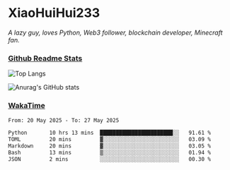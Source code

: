 # XiaoHuiHui233

*A lazy guy, loves Python, Web3 follower, blockchain developer, Minecraft fan.*

### [Github Readme Stats](https://github.com/anuraghazra/github-readme-stats)

![Top Langs](https://github-readme-stats.vercel.app/api/top-langs/?username=XiaoHuiHui233&layout=compact&theme=github_dark)

![Anurag's GitHub stats](https://github-readme-stats.vercel.app/api?username=XiaoHuiHui233&show_icons=true&theme=github_dark)

### [WakaTime](https://wakatime.com)

<!--START_SECTION:waka-->

```txt
From: 20 May 2025 - To: 27 May 2025

Python       10 hrs 13 mins  ███████████████████████░░   91.61 %
TOML         20 mins         ▓░░░░░░░░░░░░░░░░░░░░░░░░   03.09 %
Markdown     20 mins         ▓░░░░░░░░░░░░░░░░░░░░░░░░   03.05 %
Bash         13 mins         ▒░░░░░░░░░░░░░░░░░░░░░░░░   01.94 %
JSON         2 mins          ░░░░░░░░░░░░░░░░░░░░░░░░░   00.30 %
```

<!--END_SECTION:waka-->
